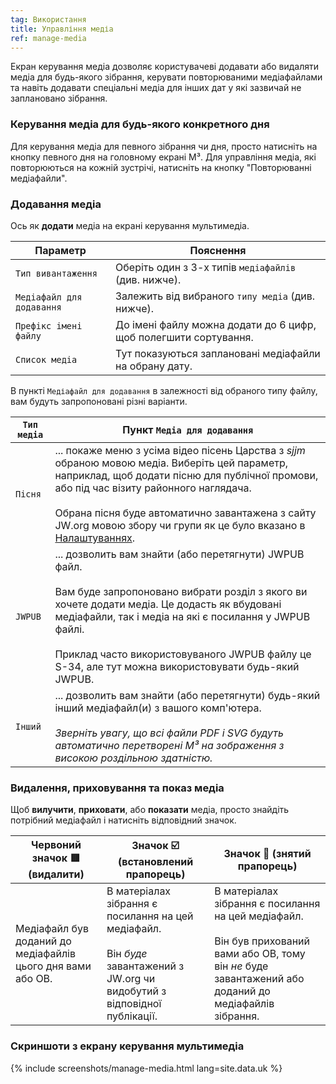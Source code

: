 ```yaml
---
tag: Використання
title: Управління медіа
ref: manage-media
---
```


Екран керування медіа дозволяє користувачеві додавати або видаляти медіа для будь-якого зібрання, керувати повторюваними медіафайлами та навіть додавати спеціальні медіа для інших дат у які зазвичай не заплановано зібрання.

### Керування медіа для будь-якого конкретного дня

Для керування медіа для певного зібрання чи дня, просто натисніть на кнопку певного дня на головному екрані M³. Для управління медіа, які повторюються на кожній зустрічі, натисніть на кнопку "Повторюванні медіафайли".

### Додавання медіа

Ось як **додати** медіа на екрані керування мультимедіа.

| Параметр                  | Пояснення                                                        |
| ------------------------- | ---------------------------------------------------------------- |
| `Тип вивантаження`        | Оберіть один з 3-х типів `медіафайлів` (див. нижче).             |
| `Медіафайл для додавання` | Залежить від вибраного `типу медіа` (див. нижче).                |
| `Префікс імені файлу`     | До імені файлу можна додати до 6 цифр, щоб полегшити сортування. |
| `Список медіа`            | Тут показуються заплановані медіафайли на обрану дату.           |

В пункті `Медіафайл для додавання` в залежності від обраного типу файлу, вам будуть запропоновані різні варіанти.

| `Тип медіа` | Пункт `Медіа для додавання`                                                                                                                                                                                                                                                                                                                                         |
| ----------- | ------------------------------------------------------------------------------------------------------------------------------------------------------------------------------------------------------------------------------------------------------------------------------------------------------------------------------------------------------------------- |
| `Пісня`     | ... покаже меню з усіма відео пісень Царства з *sjjm* обраною мовою медіа. Виберіть цей параметр, наприклад, щоб додати пісню для публічної промови, або під час візиту районного наглядача. <br><br> Обрана пісня буде автоматично завантажена з сайту JW.org мовою збору чи групи як це було вказано в [Налаштуваннях]({{page.lang}}/#configuration). |
| `JWPUB`     | ... дозволить вам знайти (або перетягнути) JWPUB файл. <br><br> Вам буде запропоновано вибрати розділ з якого ви хочете додати медіа. Це додасть як вбудовані медіафайли, так і медіа на які є посилання у JWPUB файлі. <br><br> Приклад часто використовуваного JWPUB файлу це S-34, але тут можна використовувати будь-який JWPUB.        |
| `Інший`     | ... дозволить вам знайти (або перетягнути) будь-який інший медіафайл(и) з вашого комп'ютера. <br><br> *Зверніть увагу, що всі файли PDF і SVG будуть автоматично перетворені M³ на зображення з високою роздільною здатністю.*                                                                                                                          |

### Видалення, приховування та показ медіа

Щоб **вилучити**, **приховати**, або **показати** медіа, просто знайдіть потрібний медіафайл і натисніть відповідний значок.

| Червоний значок 🟥 (видалити)                                | Значок ☑️ (встановлений прапорець)                                                                                                              | Значок 🔲 (знятий прапорець)                                                                                                                                                   |
| ----------------------------------------------------------- | ----------------------------------------------------------------------------------------------------------------------------------------------- | ----------------------------------------------------------------------------------------------------------------------------------------------------------------------------- |
| Медіафайл був доданий до медіафайлів цього дня вами або ОВ. | В матеріалах зібрання є посилання на цей медіафайл. <br><br>Він *буде* завантажений з JW.org чи видобутий з відповідної публікації. | В матеріалах зібрання є посилання на цей медіафайл. <br><br> Він був прихований вами або ОВ, тому він *не* буде завантажений або доданий до медіафайлів зібрання. |

### Скриншоти з екрану керування мультимедіа

{% include screenshots/manage-media.html lang=site.data.uk %}
